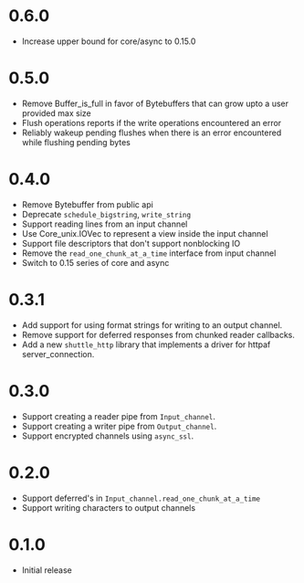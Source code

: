 # 0.6.0
* Increase upper bound for core/async to 0.15.0

# 0.5.0
* Remove Buffer_is_full in favor of Bytebuffers that can grow upto a user provided max size
* Flush operations reports if the write operations encountered an error
* Reliably wakeup pending flushes when there is an error encountered while flushing pending bytes

# 0.4.0
* Remove Bytebuffer from public api
* Deprecate `schedule_bigstring`, `write_string`
* Support reading lines from an input channel
* Use Core_unix.IOVec to represent a view inside the input channel
* Support file descriptors that don't support nonblocking IO
* Remove the `read_one_chunk_at_a_time` interface from input channel
* Switch to 0.15 series of core and async

# 0.3.1
* Add support for using format strings for writing to an output channel.
* Remove support for deferred responses from chunked reader callbacks.
* Add a new `shuttle_http` library that implements a driver for httpaf server_connection.

# 0.3.0
* Support creating a reader pipe from `Input_channel`.
* Support creating a writer pipe from `Output_channel`.
* Support encrypted channels using `async_ssl`.

# 0.2.0

* Support deferred's in `Input_channel.read_one_chunk_at_a_time`
* Support writing characters to output channels

# 0.1.0

* Initial release
